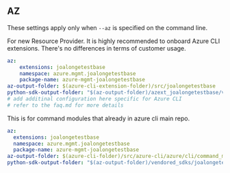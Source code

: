 ## AZ

These settings apply only when `--az` is specified on the command line.

For new Resource Provider. It is highly recommended to onboard Azure CLI extensions. There's no differences in terms of customer usage. 

``` yaml $(az) && $(target-mode) != 'core'
az:
    extensions: joalongetestbase
    namespace: azure.mgmt.joalongetestbase
    package-name: azure-mgmt-joalongetestbase
az-output-folder: $(azure-cli-extension-folder)/src/joalongetestbase
python-sdk-output-folder: "$(az-output-folder)/azext_joalongetestbase/vendored_sdks/joalongetestbase"
# add additinal configuration here specific for Azure CLI
# refer to the faq.md for more details
```



This is for command modules that already in azure cli main repo. 
``` yaml $(az) && $(target-mode) == 'core'
az:
  extensions: joalongetestbase
  namespace: azure.mgmt.joalongetestbase
  package-name: azure-mgmt-joalongetestbase
az-output-folder: $(azure-cli-folder)/src/azure-cli/azure/cli/command_modules/joalongetestbase
python-sdk-output-folder: "$(az-output-folder)/vendored_sdks/joalongetestbase"
``` 